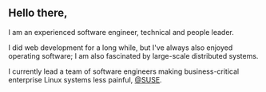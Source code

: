 ## Hello there,
I am an experienced software engineer, technical and people leader.

I did web development for a long while, but I've always also enjoyed operating software; I am also fascinated by large-scale distributed systems.

I currently lead a team of software engineers making business-critical enterprise Linux systems less painful, [@SUSE](https://github.com/SUSE).
